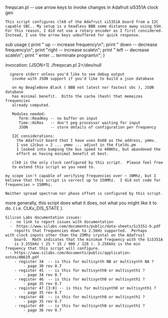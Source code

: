 
  freqscan.pl -- use arrow keys to invoke changes in Adafruit si5351A clock gen

	This script configures clk0 of the Adafruit si5351A board from a I2C
	capable SBC.. My setup is a headless BBB some distance away using SSH.  
	For this reason, I did not use a rotary encoder as I first considered.  
	Instead, I use the arrow keys unbuffered for quick response.

sub usage {
 print "   up -- increase frequency\n";
 print " down -- decrease frequency\n";
 print "right -- increase scale\n";
 print " left -- decrease scale\n";
 print " enter ... terminate program\n";
}

  invocation:
       [JSON=1] ./freqscan.pl 2>/dev/null

      ignore stderr unless you'd like to see debug output
       invoke with JSON support if you'd like to build a json database

       on my BeagleBone Black ( BBB not latest nor fastest sbc ), JSON database
       has minimal benefit.  Ditto the cache (hash) that memoizes frequencies
       already computed.

       Modules needed:
          Term::ReadKey -- no buffer on input
          Time::HiRes   -- don't peg processor waiting for input
          JSON          -- store details of configuration per frequency

       I2C considerations:
         the Adafruit board that I have uses 0x60 as the address, ymmv.
         I use i2cbus = 2 ... ymmv ... adjust in the Fields.pm
         I looked into bumping the bus speed to 400Khz, but abandoned the
         effort as having minimal benefit at best.  

       clk0 is the only clock configured by this script.  Please feel free
       to extend this script as you need to.

	my scope isn't capable of verifying frequencies over ~ 30Mhz, but I
	believe that this script is correct up to 150Mhz.  I did not code for
	frequencies > 150Mhz.

	Neither spread spectrum nor phase offset is configured by this script.
more generally, this script does what it does, not what you might like
	it to do. ( i.e. CLKx_DIS_STATE ).

	Silicon Labs documentation issues:
	  -  no link to report issues with documentation
	  -  https://www.silabs.com/documents/public/data-sheets/Si5351-b.pdf
	  	reports that frequencies down to 2.5kHz supported.  Perhaps 
  	with clock inputs other than the 25Mhz crystal on the Adafruit
	  	board.  Math indicates that the minimum frequency with the Si5351A
	  	is 3.255kHz ( 25 * 15 / 900 / 128 ). 3.256kHz is the min 
  	frequency that this script will configure.
	  - https://www.silabs.com/documents/public/application-notes/AN619.pdf
	    - register 34  -- is this for multisynth NB or multisynth NA ?
	        - page 30 rev 0.7
	    - register 45  -- is this for multisynth0 or multisynth1 ?
	        - page 34 rev 0.7
	    - register 46  -- is this for multisynth0 or multisynth1 ?
	        - page 35 rev 0.7
	    - register 47 [3:0] -- is this for multisynth0 or multisynth1 ?
	        - page 35 rev 0.7
	    - register 48  -- is this for multisynth0 or multisynth1 ?
	        - page 35 rev 0.7
	    - register 49  -- is this for multisynth0 or multisynth1 ?
	        - page 36 rev 0.7

